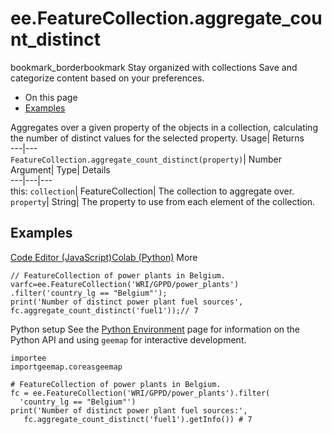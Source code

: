  
#  ee.FeatureCollection.aggregate_count_distinct 
bookmark_borderbookmark Stay organized with collections  Save and categorize content based on your preferences.
  * On this page
  * [Examples](https://developers.google.com/earth-engine/apidocs/ee-featurecollection-aggregate_count_distinct#examples)


Aggregates over a given property of the objects in a collection, calculating the number of distinct values for the selected property. 
Usage| Returns  
---|---  
`FeatureCollection.aggregate_count_distinct(property)`| Number  
Argument| Type| Details  
---|---|---  
this: `collection`| FeatureCollection| The collection to aggregate over.  
`property`| String| The property to use from each element of the collection.  
## Examples
[Code Editor (JavaScript)](https://developers.google.com/earth-engine/apidocs/ee-featurecollection-aggregate_count_distinct#code-editor-javascript-sample)[Colab (Python)](https://developers.google.com/earth-engine/apidocs/ee-featurecollection-aggregate_count_distinct#colab-python-sample) More
```
// FeatureCollection of power plants in Belgium.
varfc=ee.FeatureCollection('WRI/GPPD/power_plants')
.filter('country_lg == "Belgium"');
print('Number of distinct power plant fuel sources',
fc.aggregate_count_distinct('fuel1'));// 7
```
Python setup
See the [ Python Environment](https://developers.google.com/earth-engine/guides/python_install) page for information on the Python API and using `geemap` for interactive development.
```
importee
importgeemap.coreasgeemap
```
```
# FeatureCollection of power plants in Belgium.
fc = ee.FeatureCollection('WRI/GPPD/power_plants').filter(
  'country_lg == "Belgium"')
print('Number of distinct power plant fuel sources:',
   fc.aggregate_count_distinct('fuel1').getInfo()) # 7
```

